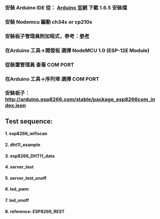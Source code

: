 ### 安裝 Arduino IDE 從： [Arduino 官網](https://www.arduino.cc/en/Main/OldSoftwareReleases#previous) 下載 1.6.5 安裝檔
### 安裝 Nodemcu 驅動 ch34x or cp210x 
### 安裝板子管理員附加程式，參考：[參考](https://www.ez2o.com/Blog/Post/Arduino-IDE-Add-ESP8266-WIFI-Board)
### 在Arduino 工具->開發板 選擇 NodeMCU 1.0 (ESP-12E Module)
### 從裝置管理員 查看 COM PORT
### 在Arduino 工具->序列埠 選擇 COM PORT
### 安裝板子： http://arduino.esp8266.com/stable/package_esp8266com_index.json
## Test sequence:
#### 1. esp8266_wifiscan
#### 2. dht11_example
#### 3. esp8266_DHT11_data
#### 4. server_test
#### 5. server_test_onoff
#### 6. led_pwm
#### 7. led_onoff
#### 8. reference: ESP8266_REST
